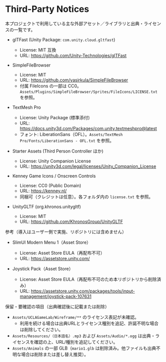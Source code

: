 # Third-Party Notices

本プロジェクトで利用している主な外部アセット／ライブラリと出典・ライセンスの一覧です。

- glTFast (Unity Package: `com.unity.cloud.gltfast`)
  - License: MIT 互換
  - URL: https://github.com/Unity-Technologies/glTFast

- SimpleFileBrowser
  - License: MIT
  - URL: https://github.com/yasirkula/SimpleFileBrowser
  - 付属 FileIcons の一部は CC0。`Assets/Plugins/SimpleFileBrowser/Sprites/FileIcons/LICENSE.txt` を参照。

- TextMesh Pro
  - License: Unity Package (標準添付)
  - URL: https://docs.unity3d.com/Packages/com.unity.textmeshpro@latest
  - フォント: LiberationSans（OFL）。`Assets/TextMesh Pro/Fonts/LiberationSans - OFL.txt` を参照。

- Starter Assets (Third Person Controller ほか)
  - License: Unity Companion License
  - URL: https://unity3d.com/legal/licenses/Unity_Companion_License

- Kenney Game Icons / Onscreen Controls
  - License: CC0 (Public Domain)
  - URL: https://kenney.nl/
  - 同梱可（クレジットは任意）。各フォルダ内の `license.txt` を参照。

- UnityGLTF (org.khronos.unitygltf)
  - License: MIT
  - URL: https://github.com/KhronosGroup/UnityGLTF

参考（導入はユーザー側で実施、リポジトリには含めません）

- SlimUI Modern Menu 1（Asset Store）
  - License: Asset Store EULA（再配布不可）
  - URL: https://assetstore.unity.com/

- Joystick Pack（Asset Store）
  - License: Asset Store EULA（再配布不可のため本リポジトリから削除済み）
  - URL: https://assetstore.unity.com/packages/tools/input-management/joystick-pack-107631

保留・要確認の項目（出典確認後に記載または削除）

- `Assets/UCLAGameLab/Wireframe/**` のライセンス表記が未確認。
  - 利用を続ける場合は出典URLとライセンス種別を追記、許諾不明な場合は削除してください。
- `Assets/Resources/（日本語名）.mp3` および `Assets/Audio/*.ogg` は出典・ライセンスを確認の上、URL/種別を追記してください。
- `Assets/Animals` の一部 GLB（`mario1.glb` は削除済み。他ファイルも出典不明な場合は削除または差し替え推奨）。

